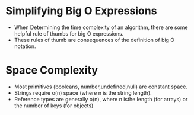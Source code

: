 <!-- addUpAndDown -->
<!-- addUpToSecond -->
<!-- countUpAndDown -->
<!-- PrintAllPairs -->
<!-- numberOfHalves -->
<!-- totalNumberOfHalves -->
<!-- logAllBinaries -->

# Simplifying Big O Expressions

 - When Determining the time complexity of an algorithm, there are some helpful rule of thumbs for big O expressions.
 - These rules of thumb are consequences of the definition of big O notation.


# Space Complexity

- Most primitives (booleans, number,undefined,null) are constant space.
- Strings require o(n) space (where n is the string length).
- Reference types are generally o(n), where n isthe length (for arrays) or the number of keys (for objects)
